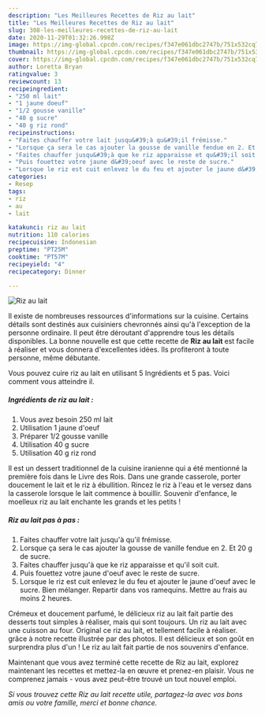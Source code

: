 ```yaml
---
description: "Les Meilleures Recettes de Riz au lait"
title: "Les Meilleures Recettes de Riz au lait"
slug: 308-les-meilleures-recettes-de-riz-au-lait
date: 2020-11-29T01:32:26.998Z
image: https://img-global.cpcdn.com/recipes/f347e061dbc2747b/751x532cq70/riz-au-lait-photo-principale-de-la-recette.jpg
thumbnail: https://img-global.cpcdn.com/recipes/f347e061dbc2747b/751x532cq70/riz-au-lait-photo-principale-de-la-recette.jpg
cover: https://img-global.cpcdn.com/recipes/f347e061dbc2747b/751x532cq70/riz-au-lait-photo-principale-de-la-recette.jpg
author: Loretta Bryan
ratingvalue: 3
reviewcount: 13
recipeingredient:
- "250 ml lait"
- "1 jaune doeuf"
- "1/2 gousse vanille"
- "40 g sucre"
- "40 g riz rond"
recipeinstructions:
- "Faites chauffer votre lait jusqu&#39;à qu&#39;il frémisse."
- "Lorsque ça sera le cas ajouter la gousse de vanille fendue en 2. Et 20 g de sucre."
- "Faites chauffer jusqu&#39;à que ke riz apparaisse et qu&#39;il soit cuit."
- "Puis fouettez votre jaune d&#39;oeuf avec le reste de sucre."
- "Lorsque le riz est cuit enlevez le du feu et ajouter le jaune d&#39;oeuf avec le sucre. Bien mélanger. Repartir dans vos ramequins. Mettre au frais au moins 2 heures."
categories:
- Resep
tags:
- riz
- au
- lait

katakunci: riz au lait 
nutrition: 110 calories
recipecuisine: Indonesian
preptime: "PT25M"
cooktime: "PT57M"
recipeyield: "4"
recipecategory: Dinner

---
```



![Riz au lait](https://img-global.cpcdn.com/recipes/f347e061dbc2747b/751x532cq70/riz-au-lait-photo-principale-de-la-recette.jpg)

Il existe de nombreuses ressources d'informations sur la cuisine. Certains détails sont destinés aux cuisiniers chevronnés ainsi qu'à l'exception de la personne ordinaire. Il peut être déroutant d'apprendre tous les détails disponibles. La bonne nouvelle est que cette recette de <strong> Riz au lait </strong> est facile à réaliser et vous donnera d'excellentes idées. Ils profiteront à toute personne, même débutante.

<!--inarticleads1-->

Vous pouvez cuire riz au lait en utilisant 5 Ingrédients et 5 pas. Voici comment vous atteindre il.

##### Ingrédients de riz au lait :

1. Vous avez besoin 250 ml lait
1. Utilisation 1 jaune d&#39;oeuf
1. Préparer 1/2 gousse vanille
1. Utilisation 40 g sucre
1. Utilisation 40 g riz rond


Il est un dessert traditionnel de la cuisine iranienne qui a été mentionné la première fois dans le Livre des Rois. Dans une grande casserole, porter doucement le lait et le riz à ébullition. Rincez le riz à l&#39;eau et le versez dans la casserole lorsque le lait commence à bouillir. Souvenir d&#39;enfance, le moelleux riz au lait enchante les grands et les petits ! 

<!--inarticleads2-->

##### Riz au lait pas à pas :

1. Faites chauffer votre lait jusqu&#39;à qu&#39;il frémisse.
1. Lorsque ça sera le cas ajouter la gousse de vanille fendue en 2. Et 20 g de sucre.
1. Faites chauffer jusqu&#39;à que ke riz apparaisse et qu&#39;il soit cuit.
1. Puis fouettez votre jaune d&#39;oeuf avec le reste de sucre.
1. Lorsque le riz est cuit enlevez le du feu et ajouter le jaune d&#39;oeuf avec le sucre. Bien mélanger. Repartir dans vos ramequins. Mettre au frais au moins 2 heures.


Crémeux et doucement parfumé, le délicieux riz au lait fait partie des desserts tout simples à réaliser, mais qui sont toujours. Un riz au lait avec une cuisson au four. Original ce riz au lait, et tellement facile à réaliser. grâce à notre recette illustrée par des photos. Il est délicieux et son goût en surprendra plus d&#39;un ! Le riz au lait fait partie de nos souvenirs d&#39;enfance. 

<!--inarticleads1-->

<p>
Maintenant que vous avez terminé cette recette de Riz au lait, explorez maintenant les recettes et mettez-la en œuvre et prenez-en plaisir. Vous ne comprenez jamais - vous avez peut-être trouvé un tout nouvel emploi.
</p>

<p>
<i>Si vous trouvez cette Riz au lait recette utile, partagez-la avec vos bons amis ou votre famille, merci et bonne chance.</i>
</p>
